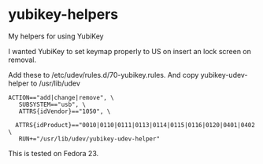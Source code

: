 # yubikey-helpers
My helpers for using YubiKey

I wanted YubiKey to set keymap properly to US on insert an lock screen on removal.

Add these to /etc/udev/rules.d/70-yubikey.rules. And copy yubikey-udev-helper to /usr/lib/udev

```
ACTION=="add|change|remove", \
   SUBSYSTEM=="usb", \
   ATTRS{idVendor}=="1050", \
   ATTRS{idProduct}=="0010|0110|0111|0113|0114|0115|0116|0120|0401|0402|0403|0405|0406|0407|0410", \
   RUN+="/usr/lib/udev/yubikey-udev-helper"
 ```
 This is tested on Fedora 23.
